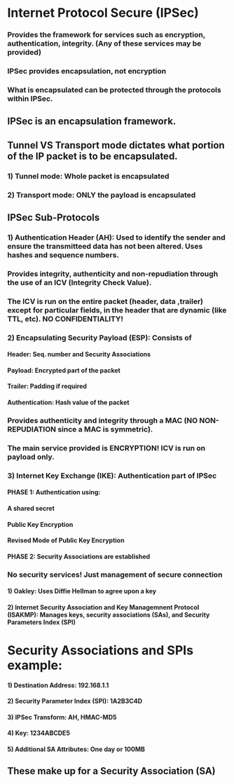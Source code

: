 # Internet Protocol Secure (IPSec)

### Provides the framework for services such as encryption, authentication, integrity. (Any of these services may be provided)

### IPSec provides encapsulation, not encryption

### What is encapsulated can be protected through the protocols within IPSec.

## IPSec is an encapsulation framework.

## Tunnel VS Transport mode dictates what portion of the IP packet is to be encapsulated.

### 1) Tunnel mode: Whole packet is encapsulated

### 2) Transport mode: ONLY the payload is encapsulated

## IPSec Sub-Protocols

### 1) Authentication Header (AH): Used to identify the sender and ensure the transmitteed data has not been altered. Uses hashes and sequence numbers.

### Provides integrity, authenticity and non-repudiation through the use of an ICV (Integrity Check Value).

### The ICV is run on the entire packet (header, data ,trailer) except for particular fields, in the header that are dynamic (like TTL, etc). NO CONFIDENTIALITY!

### 2) Encapsulating Security Payload (ESP): Consists of

#### Header: Seq. number and Security Associations

#### Payload: Encrypted part of the packet

#### Trailer: Padding if required

#### Authentication: Hash value of the packet

### Provides authenticity and integrity through a MAC (NO NON-REPUDIATION since a MAC is symmetric).

### The main service provided is ENCRYPTION! ICV is run on payload only.

### 3) Internet Key Exchange (IKE): Authentication part of IPSec

#### PHASE 1: Authentication using:

#### A shared secret

#### Public Key Encryption

#### Revised Mode of Public Key Encryption

#### PHASE 2: Security Associations are established

### No security services! Just management of secure connection

#### 1) Oakley: Uses Diffie Hellman to agree upon a key

#### 2) Internet Security Association and Key Managemnent Protocol (ISAKMP): Manages keys, security associations (SAs), and Security Parameters Index (SPI)

# Security Associations and SPIs example:

#### 1) Destination Address: 192.168.1.1

#### 2) Security Parameter Index (SPI): 1A2B3C4D

#### 3) IPSec Transform: AH, HMAC-MD5

#### 4) Key: 1234ABCDE5

#### 5) Additional SA Attributes: One day or 100MB

## These make up for a Security Association (SA)
